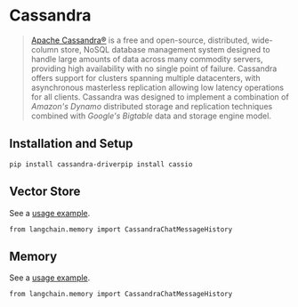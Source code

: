 Cassandra
=========

> [Apache Cassandra®](https://cassandra.apache.org/) is a free and open-source, distributed, wide-column store, NoSQL database management system designed to handle large amounts of data across many commodity servers, providing high availability with no single point of failure. Cassandra offers support for clusters spanning multiple datacenters, with asynchronous masterless replication allowing low latency operations for all clients. Cassandra was designed to implement a combination of _Amazon's Dynamo_ distributed storage and replication techniques combined with _Google's Bigtable_ data and storage engine model.

Installation and Setup[​](#installation-and-setup "Direct link to Installation and Setup")
------------------------------------------------------------------------------------------

    pip install cassandra-driverpip install cassio

Vector Store[​](#vector-store "Direct link to Vector Store")
------------------------------------------------------------

See a [usage example](/docs/modules/data_connection/vectorstores/integrations/cassandra.html).

    from langchain.memory import CassandraChatMessageHistory

Memory[​](#memory "Direct link to Memory")
------------------------------------------

See a [usage example](/docs/modules/memory/integrations/cassandra_chat_message_history.html).

    from langchain.memory import CassandraChatMessageHistory